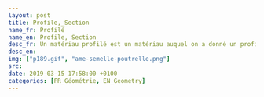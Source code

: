 ```yaml
---
layout: post
title: Profile,_Section
name_fr: Profilé
name_en: Profile, Section
desc_fr: Un matériau profilé est un matériau auquel on a donné un profil, une forme déterminée. D'un point de vue de la géométrie, ce sont des cylindres au sens large &#58; des volumes « droits » (générés par des droites) s'appuyant sur une courbe appelée, ici, « profil » (ou section). Barres ou poutres que l'on débite à la longueur voulue pour former des assemblages complexes. 
desc_en: 
img: ["p189.gif", "ame-semelle-poutrelle.png"]
src: 
date: 2019-03-15 17:58:00 +0100
categories: [FR_Géométrie, EN_Geometry]
---
```


